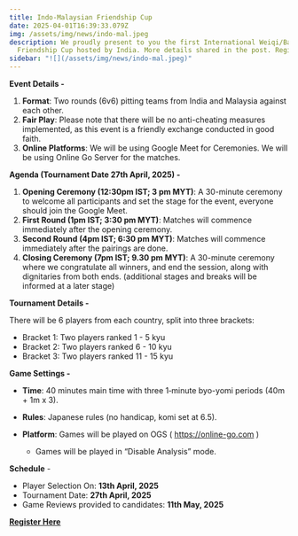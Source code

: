 ```yaml
---
title: Indo-Malaysian Friendship Cup
date: 2025-04-01T16:39:33.079Z
img: /assets/img/news/indo-mal.jpeg
description: We proudly present to you the first International Weiqi/Baduk
  Friendship Cup hosted by India. More details shared in the post. Register Now.
sidebar: "![](/assets/img/news/indo-mal.jpeg)"
---
```

**Event Details -**

1. **Format**: Two rounds (6v6) pitting teams from India and Malaysia against each other. 
2. **Fair Play**: Please note that there will be no anti-cheating measures implemented, as this event is a friendly exchange conducted in good faith. 
3. **Online Platforms**: We will be using Google Meet for Ceremonies. We will be using Online Go Server for the matches.

**Agenda (Tournament Date 27th April, 2025) -** 

1. **Opening Ceremony (12:30pm IST; 3 pm MYT)**: A 30-minute ceremony to welcome all participants and set the stage for the event, everyone should join the Google Meet. 
2. **First Round (1pm IST; 3:30 pm MYT)**: Matches will commence immediately after the opening ceremony. 
3. **Second Round (4pm IST; 6:30 pm MYT)**: Matches will commence immediately after the pairings are done. 
4. **Closing Ceremony (7pm IST; 9.30 pm MYT)**: A 30-minute ceremony where we congratulate all winners, and end the session, along with dignitaries from both ends. (additional stages and breaks will be informed at a later stage)

**Tournament Details -** 

There will be 6 players from each country, split into three brackets: 

* Bracket 1: Two players ranked 1 - 5 kyu 
* Bracket 2: Two players ranked 6 - 10 kyu 
* Bracket 3: Two players ranked 11 - 15 kyu

**Game Settings -**

* **Time**: 40 minutes main time with three 1‑minute byo-yomi periods (40m + 1m x 3). 
* **Rules**: Japanese rules (no handicap, komi set at 6.5). 
* **Platform**: Games will be played on OGS ( https://online-go.com ) 

  * Games will be played in “Disable Analysis” mode.  

**Schedule** - 

* Player Selection On: **13th April, 2025**
* Tournament Date: **27th April, 2025**
* Game Reviews provided to candidates: **11th May, 2025**

**[R﻿egister Here](https://forms.gle/Qhs1FMM49qSyDLBL7)**